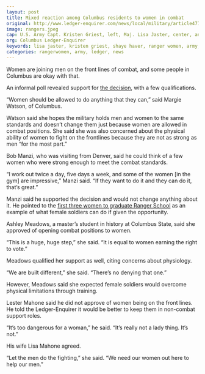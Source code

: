 ```yaml
---
layout: post
title: Mixed reaction among Columbus residents to women in combat
original: http://www.ledger-enquirer.com/news/local/military/article47788060.html#storylink=latest_side
image: rangers.jpeg
cap: U.S. Army Capt. Kristen Griest, left, Maj. Lisa Jaster, center, and 1st Lt. Shaye Haver pose together after an Army Ranger School graduation ceremony, Oct. 16, 2015, in Fort Benning, Ga. (Branden Camp / AP)
org: Columbus Ledger-Enquirer
keywords: lisa jaster, kristen griest, shaye haver, ranger women, army, reactions, combat positions
categories: rangerwomen, army, ledger, news
---
```


Women are joining men on the front lines of combat, and some people in Columbus are okay with that.

<!--break-->

An informal poll revealed support for [the decision](http://www.ledger-enquirer.com/news/nation-world/article47724225.html#storylink=mainstage), with a few qualifications.

“Women should be allowed to do anything that they can,” said Margie Watson, of Columbus.

Watson said she hopes the military holds men and women to the same standards and doesn’t change them just because women are allowed in combat positions. She said she was also concerned about the physical ability of women to fight on the frontlines because they are not as strong as men “for the most part.”

Bob Manzi, who was visiting from Denver, said he could think of a few women who were strong enough to meet the combat standards.

“I work out twice a day, five days a week, and some of the women [in the gym] are impressive,” Manzi said. “If they want to do it and they can do it, that’s great.”

Manzi said he supported the decision and would not change anything about it. He pointed to the [first three women to graduate Ranger School](http://www.ledger-enquirer.com/news/local/military/article39389271.html) as an example of what female soldiers can do if given the opportunity.

Ashley Meadows, a master’s student in history at Columbus State, said she approved of opening combat positions to women.

“This is a huge, huge step,” she said. “It is equal to women earning the right to vote.”

Meadows qualified her support as well, citing concerns about physiology.

“We are built different,” she said. “There’s no denying that one.”

However, Meadows said she expected female soldiers would overcome physical limitations through training.

Lester Mahone said he did not approve of women being on the front lines. He told the Ledger-Enquirer it would be better to keep them in non-combat support roles.

“It’s too dangerous for a woman,” he said. “It’s really not a lady thing. It’s not.”

His wife Lisa Mahone agreed.

“Let the men do the fighting,” she said. “We need our women out here to help our men.”